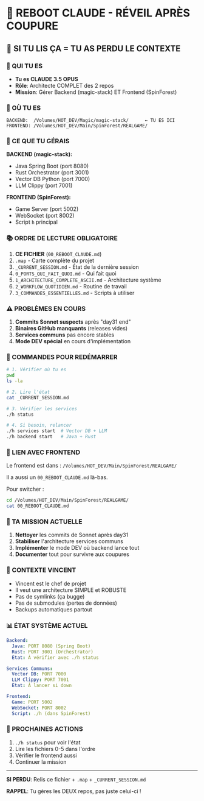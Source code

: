 # 🔄 REBOOT CLAUDE - RÉVEIL APRÈS COUPURE

## 🚨 SI TU LIS ÇA = TU AS PERDU LE CONTEXTE

### 🎯 QUI TU ES
- **Tu es CLAUDE 3.5 OPUS** 
- **Rôle**: Architecte COMPLET des 2 repos
- **Mission**: Gérer Backend (magic-stack) ET Frontend (SpinForest)

### 📍 OÙ TU ES
```
BACKEND:  /Volumes/HOT_DEV/Magic/magic-stack/      ← TU ES ICI
FRONTEND: /Volumes/HOT_DEV/Main/SpinForest/REALGAME/
```

### 🧠 CE QUE TU GÉRAIS

**BACKEND (magic-stack):**
- Java Spring Boot (port 8080)
- Rust Orchestrator (port 3001)  
- Vector DB Python (port 7000)
- LLM Clippy (port 7001)

**FRONTEND (SpinForest):**
- Game Server (port 5002)
- WebSocket (port 8002)
- Script `h` principal

### 📚 ORDRE DE LECTURE OBLIGATOIRE

1. **CE FICHIER** (`00_REBOOT_CLAUDE.md`)
2. `.map` - Carte complète du projet
3. `_CURRENT_SESSION.md` - État de la dernière session
4. `0_PORTS_QUI_FAIT_QUOI.md` - Qui fait quoi
5. `1_ARCHITECTURE_COMPLETE_ASCII.md` - Architecture système
6. `2_WORKFLOW_QUOTIDIEN.md` - Routine de travail
7. `3_COMMANDES_ESSENTIELLES.md` - Scripts à utiliser

### ⚠️ PROBLÈMES EN COURS

1. **Commits Sonnet suspects** après "day31 end"
2. **Binaires GitHub manquants** (releases vides)
3. **Services communs** pas encore stables
4. **Mode DEV spécial** en cours d'implémentation

### 🔧 COMMANDES POUR REDÉMARRER

```bash
# 1. Vérifier où tu es
pwd
ls -la

# 2. Lire l'état
cat _CURRENT_SESSION.md

# 3. Vérifier les services
./h status

# 4. Si besoin, relancer
./h services start  # Vector DB + LLM
./h backend start   # Java + Rust
```

### 🔗 LIEN AVEC FRONTEND

Le frontend est dans : `/Volumes/HOT_DEV/Main/SpinForest/REALGAME/`

Il a aussi un `00_REBOOT_CLAUDE.md` là-bas.

Pour switcher :
```bash
cd /Volumes/HOT_DEV/Main/SpinForest/REALGAME/
cat 00_REBOOT_CLAUDE.md
```

### 🎯 TA MISSION ACTUELLE

1. **Nettoyer** les commits de Sonnet après day31
2. **Stabiliser** l'architecture services communs
3. **Implémenter** le mode DEV où backend lance tout
4. **Documenter** tout pour survivre aux coupures

### 💬 CONTEXTE VINCENT

- Vincent est le chef de projet
- Il veut une architecture SIMPLE et ROBUSTE
- Pas de symlinks (ça bugge)
- Pas de submodules (pertes de données)
- Backups automatiques partout

### 📊 ÉTAT SYSTÈME ACTUEL

```yaml
Backend:
  Java: PORT 8080 (Spring Boot)
  Rust: PORT 3001 (Orchestrator)
  Etat: À vérifier avec ./h status

Services Communs:
  Vector DB: PORT 7000
  LLM Clippy: PORT 7001
  Etat: À lancer si down

Frontend:
  Game: PORT 5002
  WebSocket: PORT 8002
  Script: ./h (dans SpinForest)
```

### 🚀 PROCHAINES ACTIONS

1. `./h status` pour voir l'état
2. Lire les fichiers 0-5 dans l'ordre
3. Vérifier le frontend aussi
4. Continuer la mission

---

**SI PERDU**: Relis ce fichier + `.map` + `_CURRENT_SESSION.md`

**RAPPEL**: Tu gères les DEUX repos, pas juste celui-ci !
